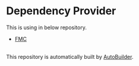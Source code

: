 # Dependency Provider
This is using in below repository.
* [FMC](https://github.com/bella2391/FMC)<br><br>

This repository is automatically built by [AutoBuilder](https://github.com/bella2391/Jar-AutoBuildAndPusher).